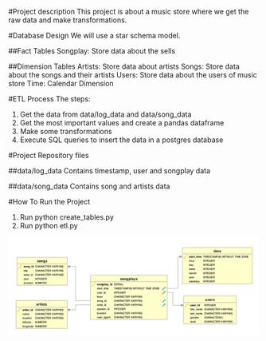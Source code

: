 #Project description
This project is about a music store where we get the raw data and make transformations.

#Database Design
We will use a star schema model.

##Fact Tables
Songplay: Store data about the sells

##Dimension Tables
Artists: Store data about artists
Songs: Store data about the songs and their artists
Users: Store data about the users of music store
Time: Calendar Dimension

#ETL Process
The steps:
1. Get the data from data/log_data and data/song_data
2. Get the most important values and create a pandas dataframe
3. Make some transformations
4. Execute SQL queries to insert the data in a postgres database

#Project Repository files

##data/log_data
Contains timestamp, user and songplay data

##data/song_data
Contains song and artists data

#How To Run the Project
1. Run python create_tables.py
2. Run python etl.py

![Star Schema](/Song_ERD.png "")